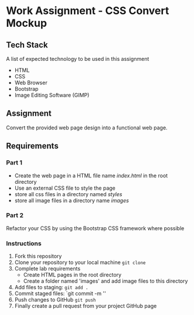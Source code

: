 # Work Assignment - CSS Convert Mockup

## Tech Stack
A list of expected technology to be used in this assignment

* HTML
* CSS
* Web Browser
* Bootstrap
* Image Editing Software (GIMP)

## Assignment
Convert the provided web page design into a functional web page.

## Requirements

### Part 1

* Create the web page in a HTML file name *index.html* in the root directory
* Use an external CSS file to style the page
* store all css files in a directory named *styles*
* store all image files in a directory name *images*

### Part 2

Refactor your CSS by using the Bootstrap CSS framework where possible

### Instructions

1. Fork this repository
2. Clone your repository to your local machine `git clone`
3. Complete lab requirements
	* Create HTML pages in the root directory
	* Create a folder named 'images' and add image files to this directory
4. Add files to staging: `git add .`
5. Commit staged files: `git commit -m '<some-information-message-here>'
6. Push changes to GitHub `git push`
7. Finally create a pull request from your project GitHub page
